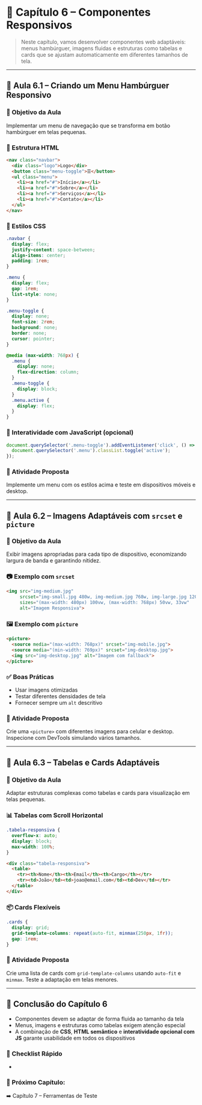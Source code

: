 # 📘 Capítulo 6 – Componentes Responsivos

> Neste capítulo, vamos desenvolver componentes web adaptáveis: menus hambúrguer, imagens fluidas e estruturas como tabelas e cards que se ajustam automaticamente em diferentes tamanhos de tela.

---

## 📗 Aula 6.1 – Criando um Menu Hambúrguer Responsivo

### 🎯 Objetivo da Aula

Implementar um menu de navegação que se transforma em botão hambúrguer em telas pequenas.

### 📐 Estrutura HTML

```html
<nav class="navbar">
  <div class="logo">Logo</div>
  <button class="menu-toggle">☰</button>
  <ul class="menu">
    <li><a href="#">Início</a></li>
    <li><a href="#">Sobre</a></li>
    <li><a href="#">Serviços</a></li>
    <li><a href="#">Contato</a></li>
  </ul>
</nav>
```

### 🎨 Estilos CSS

```css
.navbar {
  display: flex;
  justify-content: space-between;
  align-items: center;
  padding: 1rem;
}

.menu {
  display: flex;
  gap: 1rem;
  list-style: none;
}

.menu-toggle {
  display: none;
  font-size: 2rem;
  background: none;
  border: none;
  cursor: pointer;
}

@media (max-width: 768px) {
  .menu {
    display: none;
    flex-direction: column;
  }
  .menu-toggle {
    display: block;
  }
  .menu.active {
    display: flex;
  }
}
```

### 🧠 Interatividade com JavaScript (opcional)

```js
document.querySelector('.menu-toggle').addEventListener('click', () => {
  document.querySelector('.menu').classList.toggle('active');
});
```

### 🧪 Atividade Proposta

Implemente um menu com os estilos acima e teste em dispositivos móveis e desktop.

---

## 📗 Aula 6.2 – Imagens Adaptáveis com `srcset` e `picture`

### 🎯 Objetivo da Aula

Exibir imagens apropriadas para cada tipo de dispositivo, economizando largura de banda e garantindo nitidez.

### 📷 Exemplo com `srcset`

```html
<img src="img-medium.jpg"
     srcset="img-small.jpg 480w, img-medium.jpg 768w, img-large.jpg 1200w"
     sizes="(max-width: 480px) 100vw, (max-width: 768px) 50vw, 33vw"
     alt="Imagem Responsiva">
```

### 🖼️ Exemplo com `picture`

```html
<picture>
  <source media="(max-width: 768px)" srcset="img-mobile.jpg">
  <source media="(min-width: 769px)" srcset="img-desktop.jpg">
  <img src="img-desktop.jpg" alt="Imagem com fallback">
</picture>
```

### ✅ Boas Práticas

- Usar imagens otimizadas
- Testar diferentes densidades de tela
- Fornecer sempre um `alt` descritivo

### 🧪 Atividade Proposta

Crie uma `<picture>` com diferentes imagens para celular e desktop. Inspecione com DevTools simulando vários tamanhos.

---

## 📗 Aula 6.3 – Tabelas e Cards Adaptáveis

### 🎯 Objetivo da Aula

Adaptar estruturas complexas como tabelas e cards para visualização em telas pequenas.

### 📊 Tabelas com Scroll Horizontal

```css
.tabela-responsiva {
  overflow-x: auto;
  display: block;
  max-width: 100%;
}
```

```html
<div class="tabela-responsiva">
  <table>
    <tr><th>Nome</th><th>Email</th><th>Cargo</th></tr>
    <tr><td>João</td><td>joao@email.com</td><td>Dev</td></tr>
  </table>
</div>
```

### 📦 Cards Flexíveis

```css
.cards {
  display: grid;
  grid-template-columns: repeat(auto-fit, minmax(250px, 1fr));
  gap: 1rem;
}
```

### 🧪 Atividade Proposta

Crie uma lista de cards com `grid-template-columns` usando `auto-fit` e `minmax`. Teste a adaptação em telas menores.

---

## 📌 Conclusão do Capítulo 6

- Componentes devem se adaptar de forma fluida ao tamanho da tela
- Menus, imagens e estruturas como tabelas exigem atenção especial
- A combinação de **CSS**, **HTML semântico** e **interatividade opcional com JS** garante usabilidade em todos os dispositivos

### 🧠 Checklist Rápido

-

### 📎 Próximo Capítulo:

➡️ Capítulo 7 – Ferramentas de Teste

